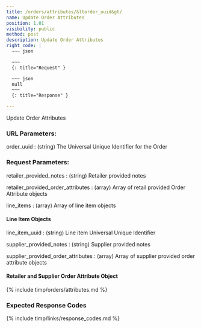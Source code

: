 ```yaml
---
title: /orders/attributes/&ltorder_uuid&gt/
name: Update Order Attributes
position: 1.01
visibility: public
method: post
description: Update Order Attributes
right_code: |
  ~~~ json

  ~~~
  {: title="Request" }

  ~~~ json
  null
  ~~~
  {: title="Response" }

---
```

Update Order Attributes

### URL Parameters:

order_uuid
: (string) The Universal Unique Identifier for the Order

### Request Parameters:

retailer_provided_notes
: (string) Retailer provided notes

retailer_provided_order_attributes
: (array) Array of retail provided Order Attribute objects

line_items
: (array) Array of line item objects

#### Line Item Objects

line_item_uuid
: (string) Line item Universal Unique Identifier

supplier_provided_notes
: (string) Supplier provided notes

supplier_provided_order_attributes
: (array) Array of supplier provided order attribute objects

#### Retailer and Supplier Order Attribute Object

{% include timp/orders/attributes.md %}

### Expected Response Codes

{% include timp/links/response_codes.md %}

